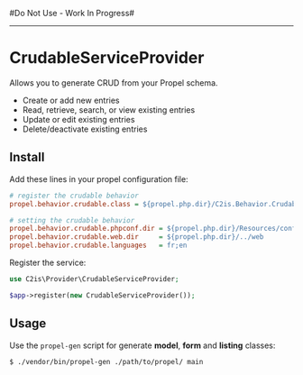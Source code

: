 #Do Not Use - Work In Progress#
____

# CrudableServiceProvider

Allows you to generate CRUD from your Propel schema.
* Create or add new entries
* Read, retrieve, search, or view existing entries
* Update or edit existing entries
* Delete/deactivate existing entries

## Install

Add these lines in your propel configuration file:
```ini
# register the crudable behavior
propel.behavior.crudable.class = ${propel.php.dir}/C2is.Behavior.Crudable.CrudableBehavior

# setting the crudable behavior
propel.behavior.crudable.phpconf.dir = ${propel.php.dir}/Resources/config/crudable/generated
propel.behavior.crudable.web.dir     = ${propel.php.dir}/../web
propel.behavior.crudable.languages   = fr;en
```

Register the service:
```php
use C2is\Provider\CrudableServiceProvider;

$app->register(new CrudableServiceProvider());
```

## Usage

Use the `propel-gen` script for generate <strong>model</strong>, <strong>form</strong> and <strong>listing</strong> classes:
```shell
$ ./vendor/bin/propel-gen ./path/to/propel/ main
```